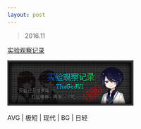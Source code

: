 ```yaml
---
layout: post
---
```


> 2016.11

[实验观察记录](http://oneeyedeagle.lofter.com/post/456402_ccd775e)

![](images/sig_game_research.png)

AVG | 极短 | 现代 | BG | 日轻

